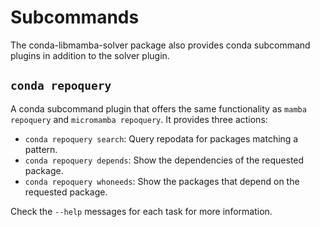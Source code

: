 # Subcommands

The conda-libmamba-solver package also provides conda subcommand plugins in addition to the solver plugin.

## `conda repoquery`

A conda subcommand plugin that offers the same functionality as `mamba repoquery` and
`micromamba repoquery`. It provides three actions:

- `conda repoquery search`: Query repodata for packages matching a pattern.
- `conda repoquery depends`: Show the dependencies of the requested package.
- `conda repoquery whoneeds`: Show the packages that depend on the requested package.

Check the `--help` messages for each task for more information.